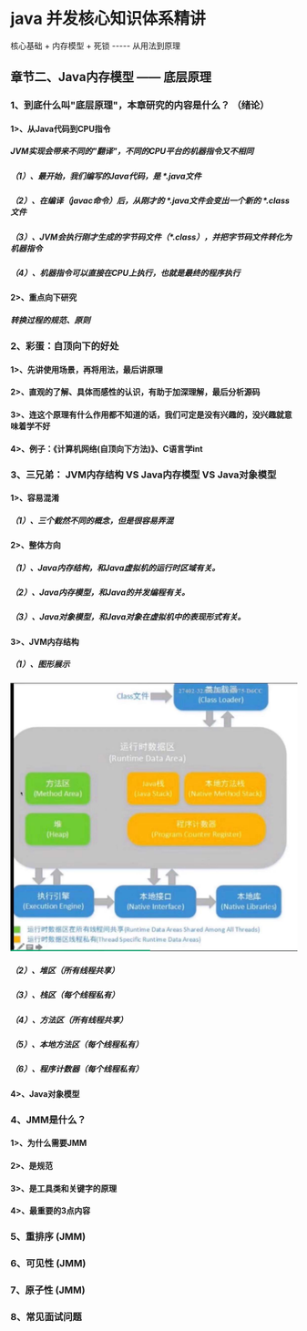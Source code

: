 # java 并发核心知识体系精讲
核心基础 + 内存模型 + 死锁 ----- 从用法到原理
## 章节二、Java内存模型 —— 底层原理

### 1、到底什么叫"底层原理"，本章研究的内容是什么？ （绪论）
#### 1>、从Java代码到CPU指令
##### JVM实现会带来不同的"翻译"，不同的CPU平台的机器指令又不相同
##### （1）、最开始，我们编写的Java代码，是 *.java文件
##### （2）、在编译（javac命令）后，从刚才的 *.java文件会变出一个新的 *.class文件
##### （3）、JVM会执行刚才生成的字节码文件（*.class），并把字节码文件转化为机器指令
##### （4）、机器指令可以直接在CPU上执行，也就是最终的程序执行

#### 2>、重点向下研究
##### 转换过程的规范、原则

### 2、彩蛋：自顶向下的好处
#### 1>、先讲使用场景，再将用法，最后讲原理
#### 2>、直观的了解、具体而感性的认识，有助于加深理解，最后分析源码
#### 3>、连这个原理有什么作用都不知道的话，我们可定是没有兴趣的，没兴趣就意味着学不好
#### 4>、例子：《计算机网络(自顶向下方法)》、C语言学int

### 3、三兄弟： JVM内存结构 VS Java内存模型 VS Java对象模型
#### 1>、容易混淆
##### （1）、三个截然不同的概念，但是很容易弄混

#### 2>、整体方向
##### （1）、Java内存结构，和Java虚拟机的运行时区域有关。
##### （2）、Java内存模型，和Java的并发编程有关。
##### （3）、Java对象模型，和Java对象在虚拟机中的表现形式有关。

#### 3>、JVM内存结构
##### （1）、图形展示
![Image](https://github.com/2571138262/java_concurrency_core/blob/master/images-folder/JVMneicunjiegou.jpg)
##### （2）、堆区（所有线程共享）
##### （3）、栈区（每个线程私有）
##### （4）、方法区（所有线程共享）
##### （5）、本地方法区（每个线程私有）
##### （6）、程序计数器（每个线程私有）

#### 4>、Java对象模型


### 4、JMM是什么？
#### 1>、为什么需要JMM
#### 2>、是规范
#### 3>、是工具类和关键字的原理
#### 4>、最重要的3点内容

### 5、重排序 (JMM)

### 6、可见性 (JMM)

### 7、原子性 (JMM)

### 8、常见面试问题